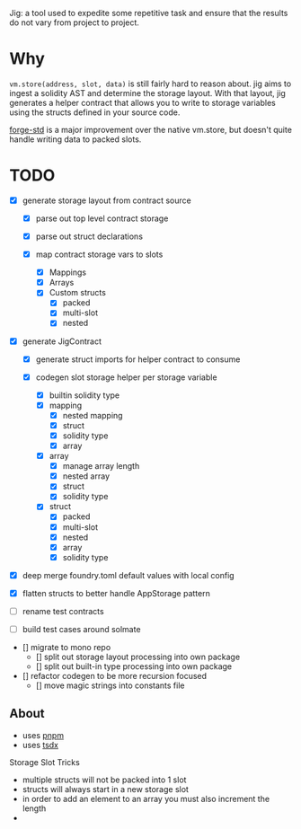 Jig: a tool used to expedite some repetitive task and ensure that the results do not vary from project to project.

# Why

`vm.store(address, slot, data)` is still fairly hard to reason about.
jig aims to ingest a solidity AST and determine the storage layout. With that layout, jig generates a helper contract that allows you to write to storage variables using the structs defined in your source code.

[forge-std](https://github.com/brockelmore/forge-std) is a major improvement over the native vm.store, but doesn't quite handle writing data to packed slots.

# TODO

- [x] generate storage layout from contract source

  - [x] parse out top level contract storage
  - [x] parse out struct declarations
  - [x] map contract storage vars to slots

    - [x] Mappings
    - [x] Arrays
    - [x] Custom structs
      - [x] packed
      - [x] multi-slot
      - [x] nested

- [x] generate JigContract

  - [x] generate struct imports for helper contract to consume
  - [x] codegen slot storage helper per storage variable

    - [x] builtin solidity type
    - [x] mapping
      - [x] nested mapping
      - [x] struct
      - [x] solidity type
      - [x] array
    - [x] array
      - [x] manage array length
      - [x] nested array
      - [x] struct
      - [x] solidity type
    - [x] struct
      - [x] packed
      - [x] multi-slot
      - [x] nested
      - [x] array
      - [x] solidity type

- [x] deep merge foundry.toml default values with local config
- [x] flatten structs to better handle AppStorage pattern
- [ ] rename test contracts
- [ ] build test cases around solmate

- [] migrate to mono repo
  - [] split out storage layout processing into own package
  - [] split out built-in type processing into own package
- [] refactor codegen to be more recursion focused
  - [] move magic strings into constants file

## About

- uses [pnpm](https://pnpm.io/)
- uses [tsdx](https://tsdx.io/)

Storage Slot Tricks

- multiple structs will not be packed into 1 slot
- structs will always start in a new storage slot
- in order to add an element to an array you must also increment the length
-
